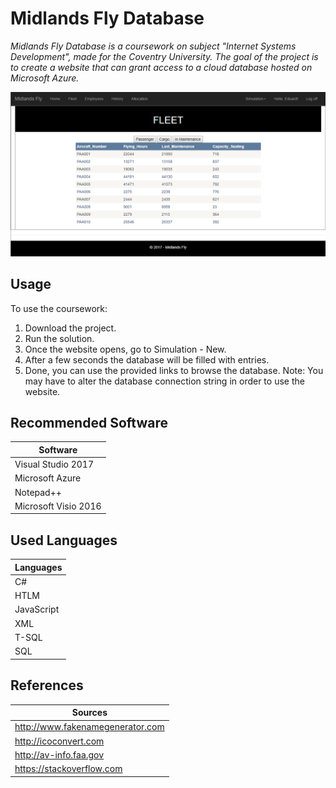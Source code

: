 # Midlands Fly Database

*Midlands Fly Database is a coursework on subject "Internet Systems Development",
made for the Coventry University.*
*The goal of the project is to create a website that can grant access to a cloud database hosted on Microsoft Azure.*

![Menu](images/FLEET.png)

## Usage

To use the coursework:

1. Download the project.
2. Run the solution.
3. Once the website opens, go to Simulation - New.
4. After a few seconds the database will be filled with entries.
5. Done, you can use the provided links to browse the database.
Note: You may have to alter the database connection string in order to use the website.

## Recommended Software

| Software |
| --- |
| Visual Studio 2017|
| Microsoft Azure	|
| Notepad++			|
|Microsoft Visio 2016|

## Used Languages

| Languages |
| --- |
|C#|
|HTLM|
|JavaScript|
|XML|
|T-SQL|
|SQL|
## References

|Sources|
| --- |
|http://www.fakenamegenerator.com|
|http://icoconvert.com|
|http://av-info.faa.gov|
|https://stackoverflow.com|
